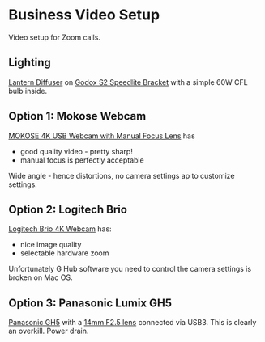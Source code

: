 # Business Video Setup

Video setup for Zoom calls.

## Lighting

[Lantern Diffuser](https://www.amazon.com/dp/B088FFHK6T)
on [Godox S2 Speedlite Bracket](https://www.amazon.com/dp/B07YFF7B78)
with a simple 60W CFL bulb inside.

## Option 1: Mokose Webcam

[MOKOSE 4K USB Webcam with Manual Focus Lens](https://www.amazon.com/dp/B08FHBRKSK)
has

* good quality video - pretty sharp!
* manual focus is perfectly acceptable

Wide angle - hence distortions, no camera settings ap to customize settings.

## Option 2: Logitech Brio

[Logitech Brio 4K Webcam](https://www.amazon.com/gp/product/B01N5UOYC4) has:

* nice image quality
* selectable hardware zoom

Unfortunately G Hub software you need to control the camera settings is broken
on Mac OS.

## Option 3: Panasonic Lumix GH5

[Panasonic GH5](panasonic-gh5.html) with a
[14mm F2.5 lens](https://www.amazon.com/dp/B00HV936AY) connected via USB3.
This is clearly an overkill.  Power drain.
